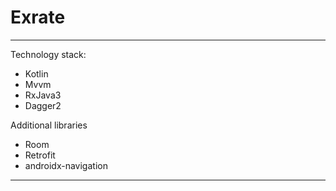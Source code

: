 # Exrate
---
Technology stack:
* Kotlin
* Mvvm
* RxJava3
* Dagger2

Additional libraries
* Room
* Retrofit
* androidx-navigation
---

